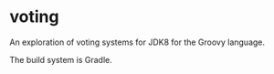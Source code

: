 # voting
An exploration of voting systems for JDK8 for the Groovy language.

The build system is Gradle.




